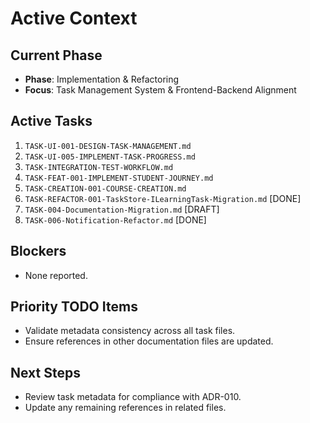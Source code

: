 # Active Context

## Current Phase

- **Phase**: Implementation & Refactoring
- **Focus**: Task Management System & Frontend-Backend Alignment

## Active Tasks

1. `TASK-UI-001-DESIGN-TASK-MANAGEMENT.md`
2. `TASK-UI-005-IMPLEMENT-TASK-PROGRESS.md`
3. `TASK-INTEGRATION-TEST-WORKFLOW.md`
4. `TASK-FEAT-001-IMPLEMENT-STUDENT-JOURNEY.md`
5. `TASK-CREATION-001-COURSE-CREATION.md`
6. `TASK-REFACTOR-001-TaskStore-ILearningTask-Migration.md` [DONE]
7. `TASK-004-Documentation-Migration.md` [DRAFT]
8. `TASK-006-Notification-Refactor.md` [DONE]

## Blockers

- None reported.

## Priority TODO Items

- Validate metadata consistency across all task files.
- Ensure references in other documentation files are updated.

## Next Steps

- Review task metadata for compliance with ADR-010.
- Update any remaining references in related files.

